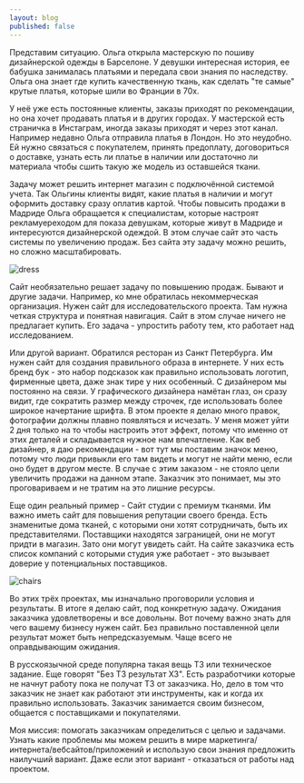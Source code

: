 ```yaml
---
layout: blog
published: false
---
```



Представим ситуацию. 
Ольга открыла мастерскую по пошиву дизайнерской одежды в Барселоне. 
У девушки интересная история, ее бабушка занималась платьями и передала свои знания по наследству. 
Ольга она знает где купить качественную ткань, как сделать "те самые" крутые платья, которые шили во Франции в 70х.

У неё уже есть постоянные клиенты, заказы приходят по рекомендации, но она хочет продавать платья и в других городах.
У мастерской есть страничка в Инстаграм, иногда заказы приходят и через этот канал. Например недавно Ольга отправила платья в Лондон.
Но это неудобно. Ей нужно связаться с покупателем, принять предоплату, договориться о доставке, узнать есть ли платье в наличии или достаточно ли материала чтобы сшить такую же модель из оставшейся ткани.

Задачу может решить интернет магазин с подключённой системой учета.  Так Ольгины клиенты видят, какие платья в наличии и могут оформить доставку сразу оплатив картой.
Чтобы повысить продажи в Мадриде Ольга обращается к специалистам, которые настроят рекламуереходом для показа девушкам, которые живут в Мадриде и интересуются дизайнерской одеждой.
В этом случае сайт это часть системы по увеличению продаж.
Без сайта эту задачу можно решить, но сложно масштабировать.


![dress]({{site.baseurl}}/media/damian-hutter-KWhSooZLl2w-unsplash.jpg)


Сайт необязательно решает задачу по повышению продаж. Бывают и другие задачи.
Например, ко мне обратилась некоммерческая организация. Нужен сайт для исследовательского проекта. Там нужна четкая структура и понятная навигация. Сайт в этом случае ничего не предлагает купить. Его задача - упростить работу тем, кто работает над исследованием.

Или другой вариант.
Обратился ресторан из Санкт Петербурга. Им нужен сайт для создания правильного образа в интернете. У них есть бренд бук - это набор подсказок как правильно использовать логотип, фирменные цвета, даже знак тире у них особенный. С дизайнером мы постоянно на связи. У графического дизайнера намётан глаз, он сразу видит, где сократить размер между строчек, где использовать более широкое начертание шрифта.
В этом проекте я делаю много правок, фотографии должны плавно появляться и исчезать. У меня может уйти 2 дня только на то чтобы настроить этот эффект, потому что именно от этих деталей и складывается нужное нам впечатление.
Как веб дизайнер, я даю рекомендации - вот тут мы поставим значок меню, потому что люди привыкли его там видеть и могут не найти меню, если оно будет в другом месте.
В случае с этим заказом - не стояло цели увеличить продажи на данном этапе. Заказчик это понимает, мы это проговариваем и не тратим на это лишние ресурсы.

Еще один реальный пример - Сайт студии с премиум тканями.
Им важно иметь сайт для повышения репутации своего бренда. 
Есть знаменитые дома тканей, с которыми они хотят сотрудничать, быть их представителями.
Поставщики находятся заграницей, они не могут придти в магазин. Зато они могут увидеть сайт.
На сайте заказчика есть список компаний с которыми студия уже работает - это вызывает доверие у потенциальных поставщиков.


![chairs]({{site.baseurl}}/media/chris-barbalis-rzBg9N9JTsE-unsplash.jpg)



Во этих трёх проектах, мы изначально проговорили условия и результаты. В итоге я делаю сайт, под конкретную задачу. Ожидания заказчика удовлетворены и все довольны.
Вот почему важно знать для чего вашему бизнесу нужен сайт. Без правильно поставленной цели результат может быть непредсказуемым. Чаще всего не оправдывающим ожидания.

В русскоязычной среде популярна такая вещь ТЗ или техническое задание. Еще говорят "Без ТЗ результат ХЗ". Есть разработчики которые не начнут работу пока не получат ТЗ от заказчика. 
Но, дело в том что заказчик не знает как работают эти инструменты, как и когда их правильно использовать. 
Заказчик занимается своим бизнесом, общается с поставщиками и покупателями. 

Моя миссия: помогать заказчикам определиться с целью и задачами. Узнать какие проблемы мы можем решить в мире маркетинга/интернета/вебсайтов/приложений и использую свои знания предложить наилучший вариант. Даже если этот вариант - отказаться от работы над проектом.
